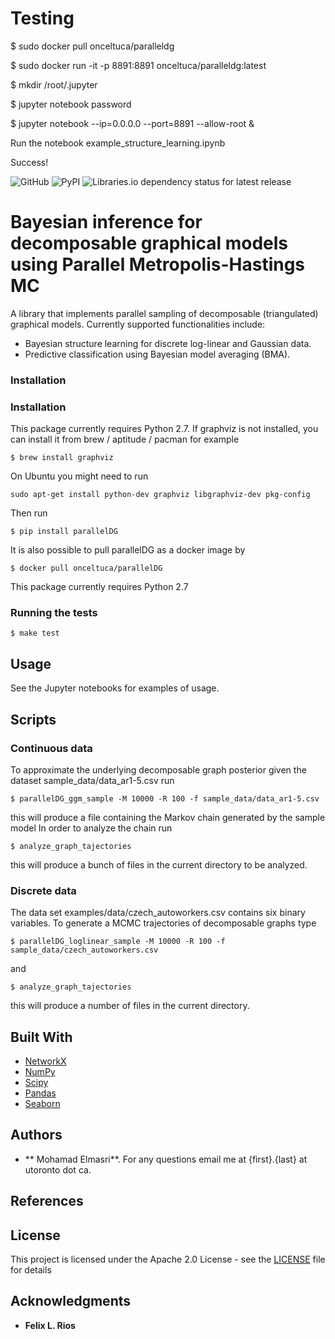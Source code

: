 # Testing

$ sudo docker pull onceltuca/paralleldg

$ sudo docker run -it -p 8891:8891 onceltuca/paralleldg:latest

$ mkdir /root/.jupyter

$ jupyter notebook password

$ jupyter notebook --ip=0.0.0.0 --port=8891 --allow-root &

Run the notebook example_structure_learning.ipynb

Success!

![GitHub](https://img.shields.io/github/license/melmasri/parallelDG)
![PyPI](https://img.shields.io/pypi/v/trilearn)
![Libraries.io dependency status for latest release](https://img.shields.io/librariesio/release/pypi/trilearn)

# Bayesian inference for decomposable graphical models using Parallel Metropolis-Hastings MC
A library that implements parallel sampling of decomposable (triangulated) graphical models.
Currently supported functionalities include:

- Bayesian structure learning for discrete log-linear and Gaussian data.
- Predictive classification using Bayesian model averaging (BMA).

### Installation

### Installation
This package currently requires Python 2.7.
If graphviz is not installed, you can install it from brew / aptitude / pacman for example
```
$ brew install graphviz
```
On Ubuntu you might need to run
```
sudo apt-get install python-dev graphviz libgraphviz-dev pkg-config
```

Then run
```
$ pip install parallelDG
```

It is also possible to pull parallelDG as a docker image by
```
$ docker pull onceltuca/parallelDG
```

This package currently requires Python 2.7
### Running the tests

```
$ make test
```
## Usage
See the Jupyter notebooks for examples of usage.


## Scripts
### Continuous data
To approximate the underlying decomposable graph posterior given the dataset sample_data/data_ar1-5.csv run
```
$ parallelDG_ggm_sample -M 10000 -R 100 -f sample_data/data_ar1-5.csv
```
this will produce a file containing the Markov chain generated by the sample model
In order to analyze the chain run
```
$ analyze_graph_tajectories
```
this will produce a bunch of files in the current directory to be analyzed.

### Discrete data
The data set examples/data/czech_autoworkers.csv contains six binary variables.
To generate a MCMC trajectories of decomposable graphs type
```
$ parallelDG_loglinear_sample -M 10000 -R 100 -f sample_data/czech_autoworkers.csv
```
and
```
$ analyze_graph_tajectories
```
this will produce a number of files in the current directory.


## Built With

* [NetworkX](https://networkx.github.io/documentation/stable/index.html)
* [NumPy](https://docs.scipy.org/doc/)
* [Scipy](https://docs.scipy.org/doc/)
* [Pandas](http://pandas.pydata.org/pandas-docs/stable/)
* [Seaborn](https://seaborn.pydata.org/api.html)
## Authors

* ** Mohamad Elmasri**. For any questions email me at {first}.{last} at utoronto dot ca.

## References


## License

This project is licensed under the Apache 2.0 License - see the [LICENSE](LICENSE) file for details

## Acknowledgments

* **Felix L. Rios**
